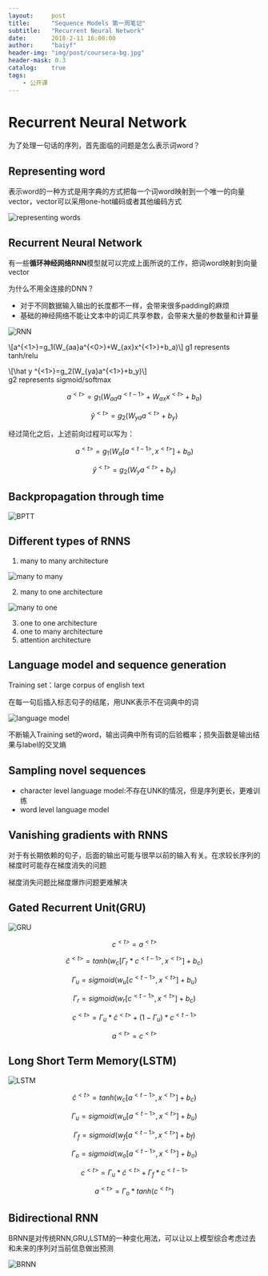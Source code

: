 ```yaml
---
layout:     post
title:      "Sequence Models 第一周笔记"
subtitle:   "Recurrent Neural Network"
date:       2018-2-11 16:00:00
author:     "baiyf"
header-img: "img/post/coursera-bg.jpg"
header-mask: 0.3
catalog:    true
tags:
    - 公开课
---
```

# Recurrent Neural Network

为了处理一句话的序列，首先面临的问题是怎么表示词word？

## Representing word

表示word的一种方式是用字典的方式把每一个词word映射到一个唯一的向量vector，vector可以采用one-hot编码或者其他编码方式

![representing words](\img\post\representing_words.jpg)

## Recurrent Neural Network

有一些**循环神经网络RNN**模型就可以完成上面所说的工作，把词word映射到向量vector

为什么不用全连接的DNN？

- 对于不同数据输入输出的长度都不一样，会带来很多padding的麻烦
- 基础的神经网络不能让文本中的词汇共享参数，会带来大量的参数量和计算量

![RNN](\img\post\RNN.jpg)

\\[a^{<1>}=g_1(W_{aa}a^{<0>}+W_{ax}x^{<1>}+b_a)\\]
g1 represents tanh/relu

\\[\hat y ^{<1>}=g_2(W_{ya}a^{<1>}+b_y)\\]                       
g2 represents sigmoid/softmax

$$a^{<t>}=g_1(W_{aa}a^{<t-1>}+W_{ax}x^{<t>}+b_a)$$

$$\hat y ^{<t>}=g_2(W_{ya}a^{<t>}+b_y)$$                    

经过简化之后，上述前向过程可以写为：

$$a^{<t>}=g_1(W_{a}[a^{<t-1>},x^{<t>}]+b_a)$$

$$\hat y ^{<t>}=g_2(W_{y}a^{<t>}+b_y)$$  

## Backpropagation through time

![BPTT](\img\post\BPTT.jpg)

## Different types of RNNS

1. many to many architecture

![many to many](\img\post\many_to_many.png)

2. many to one architecture

![many to one](\img\post\many_to_one.png)

3. one to one architecture
4. one to many architecture
5. attention architecture

## Language model and sequence generation

Training set：large corpus of english text

在每一句后插入<EOS>标志句子的结尾，用UNK表示不在词典中的词

![language model](\img\post\language_model.jpg)

不断输入Training set的word，输出词典中所有词的后验概率；损失函数是输出结果与label的交叉熵

## Sampling novel sequences

* character level language model:不存在UNK的情况，但是序列更长，更难训练
* word level language model

## Vanishing gradients with RNNS

对于有长期依赖的句子，后面的输出可能与很早以前的输入有关。在求较长序列的梯度时可能存在梯度消失的问题

梯度消失问题比梯度爆炸问题更难解决

## Gated Recurrent Unit(GRU)

![GRU](\img\post\GRU.jpg)

$$c^{<t>}=a^{<t>}$$

$$\hat c^{<t>}=tanh(w_c[\Gamma_r*c^{<t-1>},x^{<t>}]+b_c)$$

$$\Gamma_u = sigmoid(w_u[c^{<t-1>},x^{<t>}]+b_u)$$

$$\Gamma_r=sigmoid(w_r[c^{<t-1>},x^{<t>}]+b_c)$$

$$c^{<t>}=\Gamma_u*\hat c^{<t>}+(1-\Gamma_u)*c^{<t-1>}$$

$$a^{<t>}=c^{<t>}$$

## Long Short Term Memory(LSTM)

![LSTM](\img\post\LSTM.jpg)

$$\hat c^{<t>}=tanh(w_c[a^{<t-1>},x^{<t>}]+b_c)$$

$$\Gamma_u=sigmoid(w_u[a^{<t-1>},x^{<t>}]+b_u)$$

$$\Gamma_f=sigmoid(w_f[a^{<t-1>},x^{<t>}]+b_f)$$

$$\Gamma_o=sigmoid(w_o[a^{<t-1>},x^{<t>}]+b_o)$$

$$c^{<t>} = \Gamma_u*\hat c^{<t>}+\Gamma_f*c^{<t-1>}$$

$$a^{<t>}=\Gamma _o*tanh(c^{<t>})$$

## Bidirectional RNN

BRNN是对传统RNN,GRU,LSTM的一种变化用法，可以让以上模型综合考虑过去和未来的序列对当前信息做出预测

![BRNN](\img\post\BRNN.jpg)

